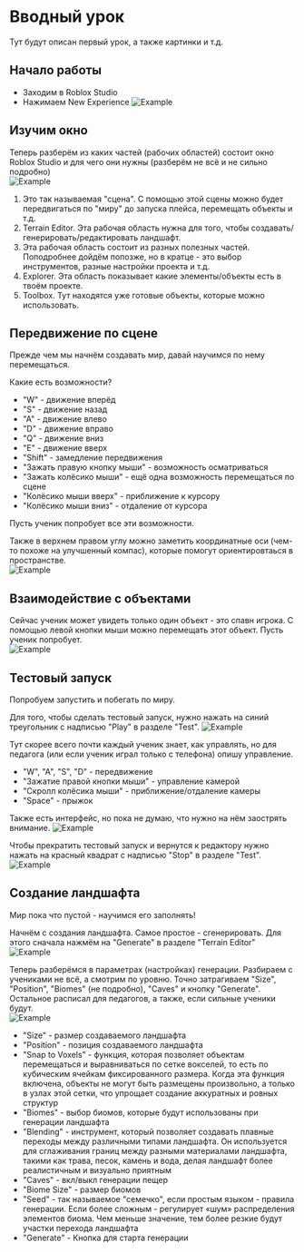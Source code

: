 # Вводный урок  
Тут будут описан первый урок, а также картинки и т.д.  

## Начало работы
- Заходим в Roblox Studio  
- Нажимаем New Experience
![Example](img/lessons_01_01.png)

## Изучим окно
Теперь разберём из каких частей (рабочих областей) состоит окно Roblox Studio и для чего они нужны (разберём не всё и не сильно подробно)  
![Example](img/lesson_01_02.png)
1. Это так называемая "сцена". С помощью этой сцены можно будет передвигаться по "миру" до запуска плейса, перемещать объекты и т.д.
2. Terrain Editor. Эта рабочая область нужна для того, чтобы создавать/генерировать/редактировать ландшафт.
3. Эта рабочая область состоит из разных полезных частей. Поподробнее дойдём попозже, но в кратце - это выбор инструментов, разные настройки проекта и т.д.
4. Explorer. Эта область показывает какие элементы/объекты есть в твоём проекте.
5. Toolbox. Тут находятся уже готовые объекты, которые можно использовать.

## Передвижение по сцене
Прежде чем мы начнём создавать мир, давай научимся по нему перемещаться.

Какие есть возможности?
- "W" - движение вперёд
- "S" - движение назад
- "A" - движение влево
- "D" - движение вправо
- "Q" - движение вниз
- "E" - движение вверх
- "Shift" - замедление передвижения
- "Зажать правую кнопку мыши" - возможность осматриваться
- "Зажать колёсико мыши" - ещё одна возможность перемещаться по сцене
- "Колёсико мыши вверх" - приближение к курсору
- "Колёсико мыши вниз" - отдаление от курсора

Пусть ученик попробует все эти возможности.

Также в верхнем правом углу можно заметить координатные оси (чем-то похоже на улучшенный компас), которые помогут ориентировтаься в пространстве.  
![Example](img/lesson_01_03.png)

## Взаимодействие с объектами
Сейчас ученик может увидеть только один объект - это спавн игрока. С помощью левой кнопки мыши можно перемещать этот объект. Пусть ученик попробует.  
![Example](img/lesson_01_04.png)

## Тестовый запуск
Попробуем запустить и побегать по миру.

Для того, чтобы сделать тестовый запуск, нужно нажать на синий треугольник с надписью "Play" в разделе "Test".
![Example](img/lesson_01_05.png)

Тут скорее всего почти каждый ученик знает, как управлять, но для педагога (или если ученик играл только с телефона) опишу управление.
- "W", "A", "S", "D" - передвижение
- "Зажатие правой кнопки мыши" - управление камерой
- "Скролл колёсика мыши" - приближение/отдаление камеры
- "Space" - прыжок

Также есть интерфейс, но пока не думаю, что нужно на нём заострять внимание.
![Example](img/lesson_01_06.png)

Чтобы прекратить тестовый запуск и вернутся к редактору нужно нажать на красный квадрат с надписью "Stop" в разделе "Test".
![Example](img/lesson_01_07.png)

## Создание ландшафта
Мир пока что пустой - научимся его заполнять!

Начнём с создания ландшафта. Самое простое - сгенерировать. Для этого сначала нажмём на "Generate" в разделе "Terrain Editor"  
![Example](img/lesson_01_08.png)

Теперь разберёмся в параметрах (настройках) генерации. Разбираем с учениками не всё, а смотрим по уровню. Точно затрагиваем "Size", "Position", "Biomes" (не подробно), "Caves" и кнопку "Generate". Остальное расписал для педагогов, а также, если сильные ученики будут.  
![Example](img/lesson_01_09.png)  

- "Size" - размер создаваемого ландшафта
- "Position" - позиция создаваемого ландшафта
- "Snap to Voxels" - функция, которая позволяет объектам перемещаться и выравниваться по сетке вокселей, то есть по кубическим ячейкам фиксированного размера. Когда эта функция включена, объекты не могут быть размещены произвольно, а только в узлах этой сетки, что упрощает создание аккуратных и ровных структур
- "Biomes" - выбор биомов, которые будут использованы при генерации ландшафта
- "Blending" - инструмент, который позволяет создавать плавные переходы между различными типами ландшафта. Он используется для сглаживания границ между разными материалами ландшафта, такими как трава, песок, камень и вода, делая ландшафт более реалистичным и визуально приятным
- "Caves" - вкл/выкл генерации пещер
- "Biome Size" - размер биомов
- "Seed" - так называемое "семечко", если простым языком - правила генерации. Если более сложным - регулирует «шум» распределения элементов биома. Чем меньше значение, тем более резкие будут участки перехода ландшафта
- "Generate" - Кнопка для старта генерации
